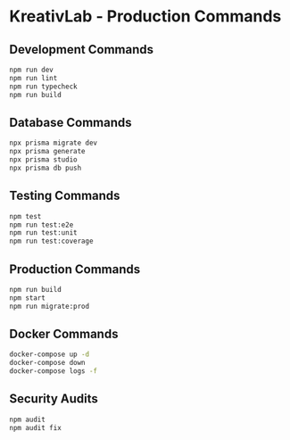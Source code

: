 # KreativLab - Production Commands

## Development Commands
```bash
npm run dev
npm run lint
npm run typecheck
npm run build
```

## Database Commands
```bash
npx prisma migrate dev
npx prisma generate
npx prisma studio
npx prisma db push
```

## Testing Commands
```bash
npm test
npm run test:e2e
npm run test:unit
npm run test:coverage
```

## Production Commands
```bash
npm run build
npm start
npm run migrate:prod
```

## Docker Commands
```bash
docker-compose up -d
docker-compose down
docker-compose logs -f
```

## Security Audits
```bash
npm audit
npm audit fix
```